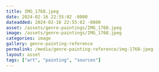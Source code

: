 ```yaml
---
title: IMG_1768.jpeg
date: 2024-02-16 22:55:02 -0800
dateadded: 2024-02-16 22:55:02 -0800
asset: /assets/genre-paintings/IMG_1768.jpeg
image: /assets/genre-paintings/IMG_1768.jpeg
categories: image
gallery: genre-painting-reference
permalink: /media/genre-painting-reference/img-1768-jpeg
layout: asset
tags: ["art", "painting", "sources"]
--- 
```


